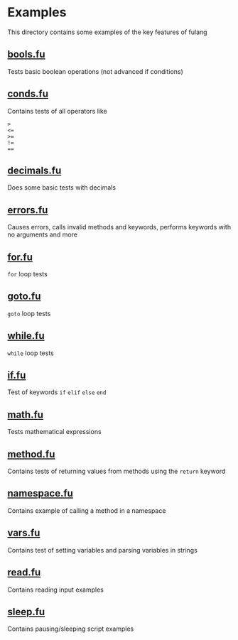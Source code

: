 # Examples

This directory contains some examples of the key features of fulang

## [bools.fu](bools.fu)

Tests basic boolean operations (not advanced if conditions)

## [conds.fu](conds.fu)

Contains tests of all operators like

```
>
<=
>=
!=
==
```

## [decimals.fu](decimals.fu)

Does some basic tests with decimals

## [errors.fu](errors.fu)

Causes errors, calls invalid methods and keywords, performs keywords with no arguments and more

## [for.fu](for.fu)

```for``` loop tests

## [goto.fu](goto.fu)

```goto``` loop tests

## [while.fu](while.fu)

```while``` loop tests

## [if.fu](if.fu)

Test of keywords ```if``` ```elif``` ```else``` ```end```

## [math.fu](math.fu)

Tests mathematical expressions

## [method.fu](method.fu)

Contains tests of returning values from methods using the ```return``` keyword

## [namespace.fu](namespace.fu)

Contains example of calling a method in a namespace

## [vars.fu](vars.fu)

Contains test of setting variables and parsing variables in strings

## [read.fu](read.fu)

Contains reading input examples

## [sleep.fu](sleep.fu)

Contains pausing/sleeping script examples